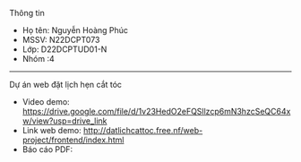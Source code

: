 Thông tin
- Họ tên: Nguyễn Hoàng Phúc
- MSSV: N22DCPT073
- Lớp: D22DCPTUD01-N
- Nhóm :4

---

Dự án web đặt lịch hẹn cắt tóc 
- Video demo: https://drive.google.com/file/d/1v23HedO2eFQSllzcp6mN3hzcSeQC64xw/view?usp=drive_link
- Link web demo: http://datlichcattoc.free.nf/web-project/frontend/index.html
- Báo cáo PDF: 

